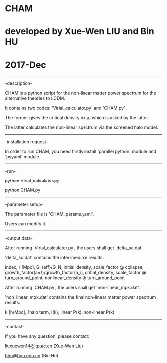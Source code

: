 # CHAM
# developed by Xue-Wen LIU and Bin HU
# 2017-Dec

***************************
-description-

CHAM is a python script for the non-linear matter power spectrum for the alternative theories to LCDM. 

It contains two codes: 'Virial_calculator.py' and 'CHAM.py'

The former gives the critical density data, which is asked by the latter. 

The latter calculates the non-linear spectrum via the screened halo model. 

***************************
-installation request-

In order to run CHAM, you need firstly install 'parallel python' module and 'pyyaml' module. 

***************************
-run-

python Virial_calculator.py

python CHAM.py

***************************
-parameter setup-

The parameter file is 'CHAM_params.yaml'. 

Users can modify it. 

***************************
-output data-

After running 'Virial_calculator.py', the users shall get 'delta_sc.dat'.

'delta_sc.dat' contains the inter-mediate results: 

index, r [Mpc], G_{eff}/G_N, initial_density, scale_factor @ collapse, growth_factor(a=1)/growth_factor(a_i), critial_density, scale_factor @ turn_around_point, nonlinear_density @ turn_around_point

After running 'CHAM.py', the users shall get 'non-linear_mpk.dat'.

'non_linear_mpk.dat' contains the final non-linear matter power spectrum results: 

k [h/Mpc], 1halo term, I(k), linear P(k), non-linear P(k)

***************************
-contact-

If you have any question, please contact: 

liuxuewen14@itp.ac.cn (Xue-Wen Liu)

bhu@bnu.edu.cn (Bin Hu)
